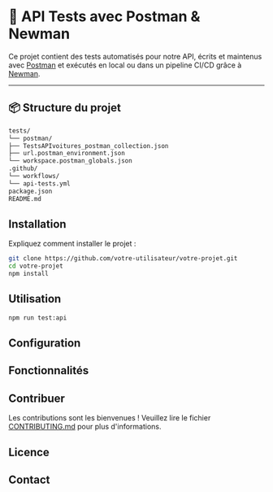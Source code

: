 # 🧪 API Tests avec Postman & Newman

Ce projet contient des tests automatisés pour notre API, écrits et maintenus avec [Postman](https://www.postman.com/) et exécutés en local ou dans un pipeline CI/CD grâce à [Newman](https://www.npmjs.com/package/newman).

---

## 📦 Structure du projet
```bash
tests/
└── postman/
├── TestsAPIvoitures_postman_collection.json 
├── url.postman_environment.json 
└── workspace.postman_globals.json 
.github/
└── workflows/
└── api-tests.yml 
package.json 
README.md 

```
## Installation

Expliquez comment installer le projet :

```bash
git clone https://github.com/votre-utilisateur/votre-projet.git
cd votre-projet
npm install
```

## Utilisation

```bash
npm run test:api
```


## Configuration


## Fonctionnalités


## Contribuer

Les contributions sont les bienvenues ! Veuillez lire le fichier [CONTRIBUTING.md](CONTRIBUTING.md) pour plus d'informations.

## Licence


## Contact

